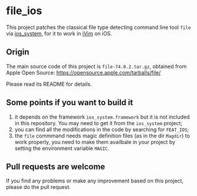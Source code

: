 # file_ios

This project patches the classical file type detecting command line tool `file` via [ios_system](https://github.com/holzschu/ios_system), for it to work in [iVim](https://github.com/terrychou/iVim) on iOS.

## Origin

The main source code of this project is `file-74.0.2.tar.gz`, obtained from Apple Open Source: https://opensource.apple.com/tarballs/file/

Please read its README for details.

## Some points if you want to build it

1. it depends on the framework `ios_system.framework` but it is not included in this repository. You may need to get it from the `ios_system` project;
2. you can find all the modifications in the code by searching for `FEAT_IOS`;
3. the `file` commmand needs magic definition files (as in the dir `Magdir`) to work properly, you need to make them availbale in your project by setting the environment variable `MAGIC`.

## Pull requests are welcome

If you find any problems or make any improvement based on this project, please do the pull request.
